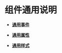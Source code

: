 # 组件通用说明<a name="ZH-CN_TOPIC_0000001162494629"></a>

-   **[通用事件](通用事件.md)**  

-   **[通用属性](通用属性.md)**  

-   **[通用样式](通用样式.md)**  


